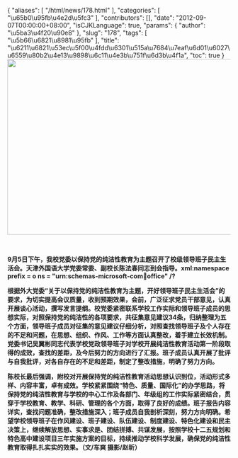 {
    "aliases": [
        "/html/news/178.html"
    ],
    "categories": [
        "\u65b0\u95fb\u4e2d\u5fc3"
    ],
    "contributors": [],
    "date": "2012-09-07T00:00:00+08:00",
    "isCJKLanguage": true,
    "params": {
        "author": "\u5ba3\u4f20\u90e8"
    },
    "slug": "178",
    "tags": [
        "\u5b66\u6821\u8981\u95fb"
    ],
    "title": "\u6211\u6821\u53ec\u5f00\u4fdd\u6301\u515a\u7684\u7eaf\u6d01\u6027\u6559\u80b2\u4e13\u9898\u6c11\u4e3b\u751f\u6d3b\u4f1a",
    "toc": true
}
**<img
    src="https://cdn.tfls.online/mirror/full/98f8f6e807b96d3107efa883adbb2561a7895bbb.jpg"
    style="display:block;margin-left:auto;margin-right:auto;"
    decoding="async"
    fetchpriority="auto"
    loading="lazy"
    height="397"
    width="600"
/>**

 

**9月5日下午，我校党委以保持党的纯洁性教育为主题召开了校级领导班子民主生活会。天津外国语大学党委常委、副校长陈法春同志到会指导。xml:namespace prefix = o ns = "urn:schemas-microsoft-com:office:office" /?**

**根据外大党委“关于以保持党的纯洁性教育为主题，开好领导班子民主生活会”的要求，为切实提高会议质量，收到预期效果，会前，广泛征求党员干部意见，认真开展谈心活动，撰写发言提纲。校党委紧密联系学校工作实际和领导班子成员的思想实际，对照保持党的纯洁性的各项要求，共征集意见建议34条，归纳整理为五个方面，领导班子成员对征集的意见建议仔细分析，对照查找领导班子及个人存在的不足和问题，在思想、组织、作风、工作等方面认真整改，着手建立长效机制。党委书记吴翼彬同志代表学校党政领导班子对学校开展纯洁性教育活动第一阶段取得的成效，查找的差距，及今后努力的方向进行了汇报。班子成员认真开展了批评与自我批评，对各自存在的不足和差距，制定了整改措施，明确了努力方向。**

**陈校长最后强调，附校对开展保持党的纯洁性教育活动思想认识到位，活动形式多样、内容丰富，卓有成效。学校紧紧围绕“特色、质量、国际化”的办学思路，将保持党的纯洁性教育与学校的中心工作及各部门、年级组的工作实际紧密结合，贯穿于学校教育、教学、科研、管理的各个方面，取得了良好的成绩。班子报告内容详实，查找问题准确，整改措施深入；班子成员自我剖析深刻，努力方向明确。希望学校领导班子在作风建设、班子建设、队伍建设、制度建设、特色化建设和民主决策上，继续解放思想、实事求是、团结拼搏、共谋发展，按照学校十二五规划和特色高中建设项目三年实施方案的目标，持续推动学校科学发展，确保党的纯洁性教育取得扎扎实实的效果。（文/车爽 摄影/赵昕）**

